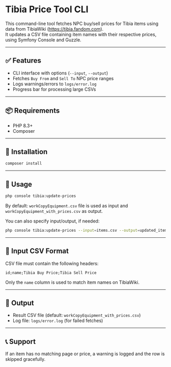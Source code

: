 # Tibia Price Tool CLI

This command-line tool fetches NPC buy/sell prices for Tibia items using data from TibiaWiki (https://tibia.fandom.com).  
It updates a CSV file containing item names with their respective prices, using Symfony Console and Guzzle.

---

## ✅ Features

- CLI interface with options (`--input`, `--output`)
- Fetches `Buy From` and `Sell To` NPC price ranges
- Logs warnings/errors to `logs/error.log`
- Progress bar for processing large CSVs

---

## 📦 Requirements

- PHP 8.3+
- Composer

---

## 🔧 Installation

```bash
composer install
```

---

## 🚀 Usage

```bash
php console tibia:update-prices
```

By default: `workCopyEquipment.csv` file is used as input and `workCopyEquipment_with_prices.csv` as output.


You can also specify input/output, if needed:

```bash
php console tibia:update-prices --input=items.csv --output=updated_items.csv
```

---

## 📁 Input CSV Format

CSV file must contain the following headers:

```csv
id;name;Tibia Buy Price;Tibia Sell Price
```

Only the `name` column is used to match item names on TibiaWiki.

---

## 📂 Output

- Result CSV file (default: `workCopyEquipment_with_prices.csv`)
- Log file: `logs/error.log` (for failed fetches)

---

## 📞 Support

If an item has no matching page or price, a warning is logged and the row is skipped gracefully.
